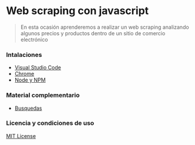 # Web scraping con javascript

> En esta ocasión aprenderemos a realizar un web scraping analizando algunos precios y productos dentro de un sitio de comercio electrónico

### Intalaciones

* [Visual Studio Code]()
* [Chrome]()
* [Node y NPM]()

### Material complementario

* [Busquedas](https://www.google.com/search?q=web+scrapping+con+javascript&sxsrf=AOaemvKZcCDul3BwaiIM7RALI4oLAW9PgA%3A1640931102463&ei=Hp_OYfTKG4SmqtsPrr6jsAE&ved=0ahUKEwj00dnbsI31AhUEk2oFHS7fCBYQ4dUDCA8&uact=5&oq=web+scrapping+con+javascript&gs_lcp=Cgdnd3Mtd2l6EAMyBAgAEA0yCAgAEA0QBRAeOgcIABBHELADOgQIABBDOggIABAHEAoQHjoGCAAQBxAeOgQIABAKOgYIABAKEB46CAgAEAUQChAeOggIABAIEAoQHjoKCAAQCBAHEAoQHkoECEEYAEoECEYYAFDzAVjUCWDgD2gBcAF4AIABrAGIAfkDkgEDMC40mAEAoAEByAEIwAEB&sclient=gws-wiz)

### Licencia y condiciones de uso

[MIT License](https://github.com/malvabombom/web-scraping-con-javascript/blob/main/LICENSE)
